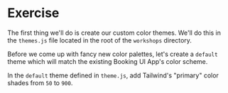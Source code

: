 # Exercise

The first thing we'll do is create our custom color themes. We'll do this in the `themes.js` file located in the root of the `workshops` directory.

Before we come up with fancy new color palettes, let's create a `default` theme which will match the existing Booking UI App's color scheme.

In the `default` theme defined in `theme.js`, add Tailwind's "primary" color shades from `50` to `900`.
